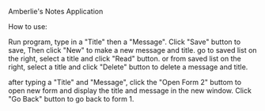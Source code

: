 Amberlie's Notes Application

How to use:

Run program, type in a "Title" then a "Message".
Click "Save" button to save, Then click "New" to make a new message and title.
go to saved list on the right, select a title and click "Read" button.
or from saved list on the right, select a title and click "Delete" button to delete a message and title.

after typing a "Title" and "Message", click the "Open Form 2" buttom to open new form and display the title and message in the new window.
Click "Go Back" button to go back to form 1.

